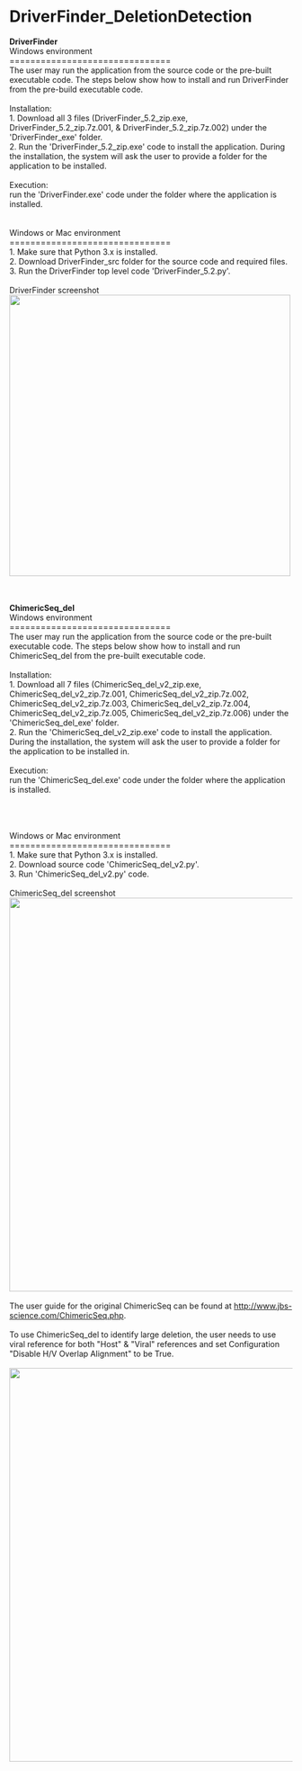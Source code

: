 # DriverFinder_DeletionDetection
<b>DriverFinder</b>
<br>Windows environment
<br>===============================
<br>The user may run the application from the source code or the pre-built executable code. The steps below show how to install and run DriverFinder from the pre-build executable code.  
<br>Installation: 
<br> 1. Download all 3 files (DriverFinder_5.2_zip.exe, DriverFinder_5.2_zip.7z.001, & DriverFinder_5.2_zip.7z.002) under the 'DriverFinder_exe' folder.
<br> 2. Run the 'DriverFinder_5.2_zip.exe' code to install the application. During the installation, the system will ask the user to provide a folder for the application to be installed.
<br><br>
Execution: 
<br>run the 'DriverFinder.exe' code under the folder where the application is installed.
<br><br>
<br>Windows or Mac environment
<br>===============================
<br> 1. Make sure that Python 3.x is installed.
<br> 2. Download DriverFinder_src folder for the source code and required files.
<br> 3. Run the DriverFinder top level code 'DriverFinder_5.2.py'. 
<br><br>
DriverFinder screenshot
<br><image src="driverfinder.png" width="500">

<br><br>
<b>ChimericSeq_del</b>
<br>Windows environment
<br>===============================
<br>The user may run the application from the source code or the pre-built executable code. The steps below show how to install and run ChimericSeq_del from the pre-built executable code.  
<br>Installation: 
<br> 1. Download all 7 files (ChimericSeq_del_v2_zip.exe, ChimericSeq_del_v2_zip.7z.001, ChimericSeq_del_v2_zip.7z.002, ChimericSeq_del_v2_zip.7z.003, ChimericSeq_del_v2_zip.7z.004, ChimericSeq_del_v2_zip.7z.005,  ChimericSeq_del_v2_zip.7z.006) under the 'ChimericSeq_del_exe' folder.
<br> 2. Run the 'ChimericSeq_del_v2_zip.exe' code to install the application. During the installation, the system will ask the user to provide a folder for the application to be installed in.
<br><br>
Execution: 
<br>run the 'ChimericSeq_del.exe' code under the folder where the application is installed.
<br><br>
<br>

<br>Windows or Mac environment
<br>===============================
<br> 1. Make sure that Python 3.x is installed.
<br> 2. Download source code 'ChimericSeq_del_v2.py'.
<br> 3. Run 'ChimericSeq_del_v2.py' code. 
<br><br>
ChimericSeq_del screenshot
<br><image src="ChimericSeq_del.png" width="700">
<br><br>
The user guide for the original ChimericSeq can be found at http://www.jbs-science.com/ChimericSeq.php.
<br><br> To use ChimericSeq_del to identify large deletion, the user needs to use viral reference for both "Host" & "Viral" references and set Configuration "Disable H/V Overlap Alignment" to be True.
<br> 
<br><image src="disable_overlapping.png" width="700">

